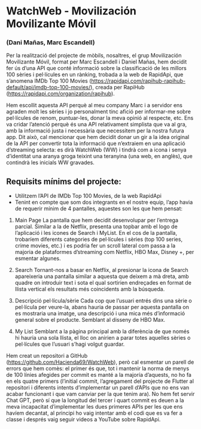 # WatchWeb - Movilización Movilizante Móvil
### (Dani Mañas, Marc Escandell)

Per la realització del projecte de mòbils, nosaltres, el grup Movilización Movilizante Móvil, format per Marc Escandell i Daniel Mañas, hem decidit fer ús d’una API que conté informació sobre la classificació de les millors 100 sèries i pel·lícules en un rànking, trobada a la web de RapidApi, que s’anomena IMDb Top 100 Movies  (https://rapidapi.com/rapihub-rapihub-default/api/imdb-top-100-movies/), creada per RapiHub (https://rapidapi.com/organization/rapihub).  

Hem escollit aquesta API perquè al meu company Marc i a servidor ens agraden molt les sèries i jo personalment tinc afició per informar-me sobre pel·lícules de renom, puntuar-les, donar la meva opinió al respecte, etc. Ens va cridar l’atenció perquè és una API relativament simplista que va al gra, amb la informació justa i necessària que necessitem per la nostra futura app. Dit això, cal mencionar que hem decidit donar un gir a la idea original de la API per convertir tota la informació que n’extraiem en una aplicació d’streaming selecta: es dirà WatchWeb (WW) i tindrà com a icona i senya d’identitat una aranya groga teixint una teranyina (una web, en anglès), que contindrà les inicials WW gravades.

## Requisits mínims del projecte:
- Utilitzem l’API de IMDb Top 100 Movies, de la web RapidApi
- Tenint en compte que som dos integrants en el nostre equip, l’app havia de  requerir mínim de 4 pantalles, aquestes son les que hem pensat:

1. Main Page
La pantalla que hem decidit desenvolupar per l’entrega parcial. Similar a la de Netflix, presenta una topbar amb el logo de l’aplicació i les icones de Search i MyList. En el cos de la pantalla, trobaríem diferents categories de pel·lícules i sèries (top 100 series, crime movies, etc.) i es podria fer un scroll lateral com passa a la majoria de plataformes d’streaming com Netflix, HBO Max, Disney +, per esmentar algunes.

2. Search
Tornant-nos a basar en Netflix, al presionar la icona de Search apareixeria una pantalla similar a aquesta que deixem a mà dreta, amb quadre on introduir text i sota el qual sortirien endreçades en format de llista vertical els resultats més coincidents amb la búsqueda.

3. Descripció pel·lícula/sèrie
Cada cop que l’usuari entrés dins una sèrie o pel·lícula per veure-la, abans hauria de passar per aquesta pantalla on es mostraria una imatge, una descripció i una mica més d’informació general sobre el producte. Semblant al disseny de HBO Max.

4. My List
Semblant a la pàgina principal amb la diferència de que només hi hauria una sola llista, el lloc on anirien a parar totes aquelles sèries o pel·lícules que l’usuari s’hagi volgut guardar.

Hem creat un repositori a GitHub (https://github.com/Hacienda69/WatchWeb), però  cal esmentar un parell de errors que hem comès: el primer és que, tot i mantenir la norma de menys de 100 línies afegides per commit es manté a la majoría d’aquests, no ho fa en els quatre primers (l’initial commit, l’agregament del projecte de Flutter al repositori i diferents intents  d’implementar un parell d’APIs que no ens van acabar funcionant i que vam canviar per la que tenim ara). No hem fet servir Chat GPT, però sí que la longitud del tercer i quart commit es deuen a la meva incapacitat d’implementar les dues primeres APIs per les que ens havíem decantat, al principi ho vaig intentar amb el codi que es va fer a classe i després vaig seguir videos a YouTube sobre RapidApi.
